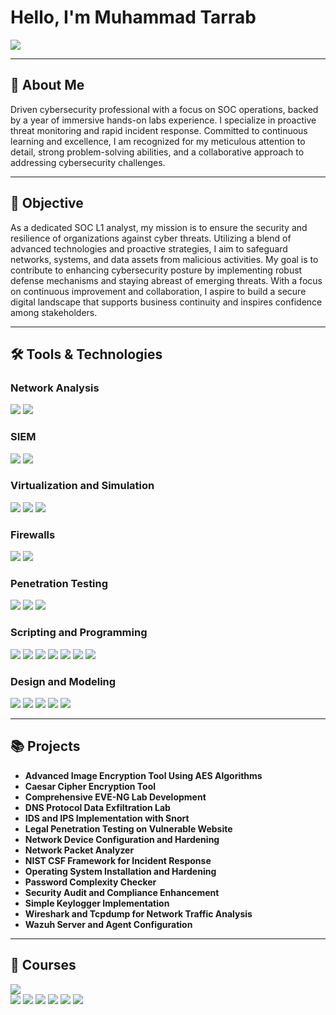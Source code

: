 # Hello, I'm Muhammad Tarrab

<a href="https://www.linkedin.com/in/muhammad-tarrab/">
    <img src="https://img.shields.io/badge/-LinkedIn-0072b1?&style=for-the-badge&logo=linkedin&logoColor=white" />
</a>

---

## 👋 About Me

Driven cybersecurity professional with a focus on SOC operations, backed by a year of immersive hands-on labs experience. I specialize in proactive threat monitoring and rapid incident response. Committed to continuous learning and excellence, I am recognized for my meticulous attention to detail, strong problem-solving abilities, and a collaborative approach to addressing cybersecurity challenges.

---

## 🎯 Objective

As a dedicated SOC L1 analyst, my mission is to ensure the security and resilience of organizations against cyber threats. Utilizing a blend of advanced technologies and proactive strategies, I aim to safeguard networks, systems, and data assets from malicious activities. My goal is to contribute to enhancing cybersecurity posture by implementing robust defense mechanisms and staying abreast of emerging threats. With a focus on continuous improvement and collaboration, I aspire to build a secure digital landscape that supports business continuity and inspires confidence among stakeholders.

---

## 🛠️ Tools & Technologies

### Network Analysis
<div>
    <img src="https://img.shields.io/badge/-Wireshark-1679A7?&style=for-the-badge&logo=Wireshark&logoColor=white" />
    <img src="https://img.shields.io/badge/-Tcpdump-1679A7?&style=for-the-badge&logoColor=white" />
</div>

### SIEM
<div>
    <img src="https://img.shields.io/badge/-Splunk-000000?&style=for-the-badge&logo=Splunk&logoColor=white" />
    <img src="https://img.shields.io/badge/-Wazuh-005571?&style=for-the-badge&logo=Wazuh&logoColor=white" />
</div>

### Virtualization and Simulation
<div>
    <img src="https://img.shields.io/badge/-EVE--NG-FF4500?&style=for-the-badge&logoColor=white" />
    <img src="https://img.shields.io/badge/-VMware-607078?&style=for-the-badge&logo=VMware&logoColor=white" />
    <img src="https://img.shields.io/badge/-VirtualBox-183A61?&style=for-the-badge&logo=VirtualBox&logoColor=white" />
</div>

### Firewalls
<div>
    <img src="https://img.shields.io/badge/-Fortigate_Firewall-EE0000?&style=for-the-badge&logo=Fortinet&logoColor=white" />
    <img src="https://img.shields.io/badge/-Windows_Defender_Firewall-0078D6?&style=for-the-badge&logo=Windows-Defender&logoColor=white" />
</div>

### Penetration Testing
<div>
    <img src="https://img.shields.io/badge/-Nmap-4682B4?&style=for-the-badge&logo=Nmap&logoColor=white" />
    <img src="https://img.shields.io/badge/-Burp_Suite-FF7F50?&style=for-the-badge&logo=Portswigger&logoColor=white" />
    <img src="https://img.shields.io/badge/-Metasploit-000000?&style=for-the-badge&logo=Metasploit&logoColor=white" />
</div>

### Scripting and Programming
<div>
    <img src="https://img.shields.io/badge/-Bash-4EAA25?&style=for-the-badge&logo=GNU-Bash&logoColor=white" />
    <img src="https://img.shields.io/badge/-Python-3776AB?&style=for-the-badge&logo=Python&logoColor=white" />
    <img src="https://img.shields.io/badge/-SQL-4479A1?&style=for-the-badge&logo=MySQL&logoColor=white" />
    <img src="https://img.shields.io/badge/-HTML-E34F26?&style=for-the-badge&logo=HTML5&logoColor=white" />
    <img src="https://img.shields.io/badge/-CSS-1572B6?&style=for-the-badge&logo=CSS3&logoColor=white" />
    <img src="https://img.shields.io/badge/-C++-00599C?&style=for-the-badge&logo=C%2B%2B&logoColor=white" />
    <img src="https://img.shields.io/badge/-Java-007396?&style=for-the-badge&logo=Java&logoColor=white" />
</div>

### Design and Modeling
<div>
    <img src="https://img.shields.io/badge/-UML_Diagrams-888888?&style=for-the-badge&logoColor=white" />
    <img src="https://img.shields.io/badge/-ERD-888888?&style=for-the-badge&logoColor=white" />
    <img src="https://img.shields.io/badge/-Use_Case_Diagram-888888?&style=for-the-badge&logoColor=white" />
    <img src="https://img.shields.io/badge/-Data_Flow_Diagram-888888?&style=for-the-badge&logoColor=white" />
    <img src="https://img.shields.io/badge/-Sequence_Diagram-888888?&style=for-the-badge&logoColor=white" />
</div>

---

## 📚 Projects

- **Advanced Image Encryption Tool Using AES Algorithms**
- **Caesar Cipher Encryption Tool**
- **Comprehensive EVE-NG Lab Development**
- **DNS Protocol Data Exfiltration Lab**
- **IDS and IPS Implementation with Snort**
- **Legal Penetration Testing on Vulnerable Website**
- **Network Device Configuration and Hardening**
- **Network Packet Analyzer**
- **NIST CSF Framework for Incident Response**
- **Operating System Installation and Hardening**
- **Password Complexity Checker**
- **Security Audit and Compliance Enhancement**
- **Simple Keylogger Implementation**
- **Wireshark and Tcpdump for Network Traffic Analysis**
- **Wazuh Server and Agent Configuration**

---

## 📖 Courses

<div>
    <img src="https://img.shields.io/badge/-Google_Cybersecurity_Professional_Certificate-4285F4?&style=for-the-badge&logo=Google&logoColor=white" />
</div>
<div>
    <img src="https://img.shields.io/badge/-Security%2B-FF0000?&style=for-the-badge&logo=CompTIA&logoColor=white" />
    <img src="https://img.shields.io/badge/-Network%2B-007ACC?&style=for-the-badge&logo=CompTIA&logoColor=white" />
    <img src="https://img.shields.io/badge/-eJPTv1-FF5722?&style=for-the-badge&logo=eLearnSecurity&logoColor=white" />
    <img src="https://img.shields.io/badge/-Splunk_Search_Expert_101-000000?&style=for-the-badge&logo=Splunk&logoColor=white" />
    <img src="https://img.shields.io/badge/-Python_For_Everyone_(University_of_Michigan)-FFCB2B?&style=for-the-badge&logo=Python&logoColor=white" />
    <img src="https://img.shields.io/badge/-eLearnSecurity_eCIR-FF5722?&style=for-the-badge&logo=eLearnSecurity&logoColor=white" />
</div>
